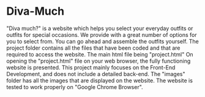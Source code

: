 # Diva-Much
"Diva much?" is a website which helps you select your everyday outfits or outfits for special occasions. We provide with a great number of options for you to select from. You can go ahead and assemble the outfits yourself.
The project folder contains all the files that have been coded and that are required to access the website.
The main html file being "project.html"
On opening the "project.html" file on your web browser, the fully functioning website is presented.
This project mainly focuses on the Front-End Development, and does not include a detailed back-end.
The "images" folder has all the images that are displayed on the website.
The website is tested to work properly on "Google Chrome Browser".
